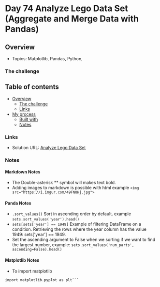# Day 74 Analyze Lego Data Set (Aggregate and Merge Data with Pandas)

## Overview

- Topics: Matplotlib, Pandas, Python,  

### The challenge



## Table of contents

- [Overview](#overview)
  - [The challenge](#the-challenge)
  - [Links](#links)
- [My process](#my-process)
  - [Built with](#built-with)
  - [Notes](#notes)

### Links

- Solution URL: [Analyze Lego Data Set](https://github.com/Mikerniker/100_Days_of_Python/tree/main/Day74)


### Notes

#### Markdown Notes

- The Double-asterisk ** symbol will makes text bold.
- Adding images to markdown is possible with html example ```<img src="https://i.imgur.com/49FNOHj.jpg">```

#### Panda Notes

- ```.sort_values()``` Sort in ascending order by default. example ```sets.sort_values('year').head()```
- ```sets[sets['year'] == 1949]``` Example of filtering DataFrame on a condition. Retrieving the rows where the year column has the value 1949: sets['year'] == 1949.
- Set the ascending argument to False when we sorting if we want to find the largest number, example: 
```sets.sort_values('num_parts', ascending=False).head()```

#### Matplotlib Notes

- To import matplotlib
```import pandas as pd
import matplotlib.pyplot as plt```

